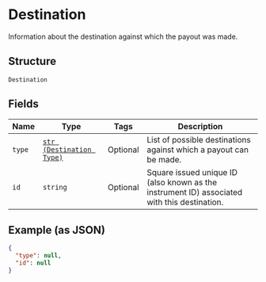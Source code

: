 
# Destination

Information about the destination against which the payout was made.

## Structure

`Destination`

## Fields

| Name | Type | Tags | Description |
|  --- | --- | --- | --- |
| `type` | [`str (Destination Type)`](../../doc/models/destination-type.md) | Optional | List of possible destinations against which a payout can be made. |
| `id` | `string` | Optional | Square issued unique ID (also known as the instrument ID) associated with this destination. |

## Example (as JSON)

```json
{
  "type": null,
  "id": null
}
```

